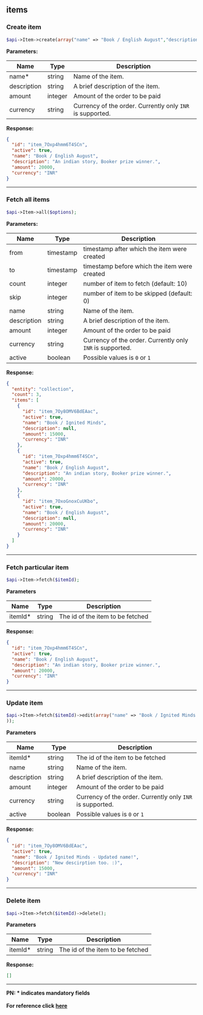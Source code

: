 ## items

### Create item

```php
$api->Item->create(array("name" => "Book / English August","description" => "An indian story, Booker prize winner.","amount" => 20000,"currency" => "INR"));
```

**Parameters:**

| Name            | Type    | Description                                                                  |
|-----------------|---------|------------------------------------------------------------------------------|
| name*          | string | Name of the item.                    |
| description        | string  | A brief description of the item.  |
| amount         | integer  | Amount of the order to be paid     |
| currency           | string  | Currency of the order. Currently only `INR` is supported.    |

**Response:**
```json
{
  "id": "item_7Oxp4hmm6T4SCn",
  "active": true,
  "name": "Book / English August",
  "description": "An indian story, Booker prize winner.",
  "amount": 20000,
  "currency": "INR"
}
```

-------------------------------------------------------------------------------------------------------

### Fetch all items

```php
$api->Item->all($options);
```
**Parameters:**

| Name  | Type      | Description                                      |
|-------|-----------|--------------------------------------------------|
| from  | timestamp | timestamp after which the item were created  |
| to    | timestamp | timestamp before which the item were created |
| count | integer   | number of item to fetch (default: 10)        |
| skip  | integer   | number of item to be skipped (default: 0)    |
| name        | string | Name of the item.                    |
| description        | string  | A brief description of the item.  |
| amount         | integer  | Amount of the order to be paid     |
| currency           | string  | Currency of the order. Currently only `INR` is supported.    |
| active   | boolean  | Possible values is `0` or `1` |

**Response:**
```json
{
  "entity": "collection",
  "count": 3,
  "items": [
    {
      "id": "item_7Oy8OMV6BdEAac",
      "active": true,
      "name": "Book / Ignited Minds",
      "description": null,
      "amount": 15000,
      "currency": "INR"
    },
    {
      "id": "item_7Oxp4hmm6T4SCn",
      "active": true,
      "name": "Book / English August",
      "description": "An indian story, Booker prize winner.",
      "amount": 20000,
      "currency": "INR"
    },
    {
      "id": "item_7OxoGnoxCuUKbo",
      "active": true,
      "name": "Book / English August",
      "description": null,
      "amount": 20000,
      "currency": "INR"
    }
  ]
}
```
-------------------------------------------------------------------------------------------------------
### Fetch particular item

```php
$api->Item->fetch($itemId);
```
**Parameters**

| Name     | Type   | Description                         |
|----------|--------|-------------------------------------|
| itemId* | string | The id of the item to be fetched |

**Response:**
```json
{
  "id": "item_7Oxp4hmm6T4SCn",
  "active": true,
  "name": "Book / English August",
  "description": "An indian story, Booker prize winner.",
  "amount": 20000,
  "currency": "INR"
}
```

-------------------------------------------------------------------------------------------------------

### Update item

```php
$api->Item->fetch($itemId)->edit(array("name" => "Book / Ignited Minds - Updated name!","description" => "New descirption too. :).","amount" => 20000,"currency" => "INR","active" => true
));
```
**Parameters**

| Name     | Type   | Description                         |
|----------|--------|-------------------------------------|
| itemId* | string | The id of the item to be fetched |
| name       | string | Name of the item.                    |
| description  | string  | A brief description of the item.  |
| amount         | integer  | Amount of the order to be paid     |
| currency           | string  | Currency of the order. Currently only `INR` is supported.    |
| active   | boolean  | Possible values is `0` or `1` |

**Response:**
```json
{
  "id": "item_7Oy8OMV6BdEAac",
  "active": true,
  "name": "Book / Ignited Minds - Updated name!",
  "description": "New descirption too. :)",
  "amount": 15000,
  "currency": "INR"
}
```
-------------------------------------------------------------------------------------------------------
### Delete item

```php
$api->Item->fetch($itemId)->delete();
```
**Parameters**

| Name     | Type   | Description                         |
|----------|--------|-------------------------------------|
| itemId* | string | The id of the item to be fetched |

**Response:**
```json
[]
```
-------------------------------------------------------------------------------------------------------

**PN: * indicates mandatory fields**
<br>
<br>
**For reference click [here](https://razorpay.com/docs/api/items)**
